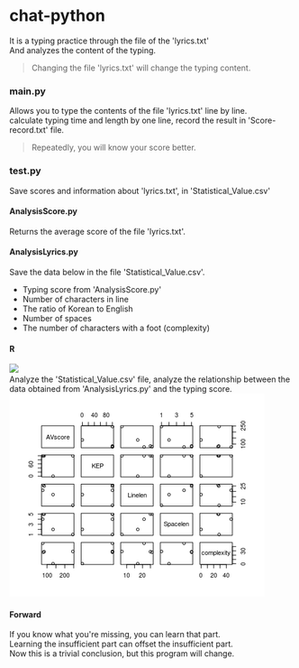# chat-python

It is a typing practice through the file of the 'lyrics.txt'  
And analyzes the content of the typing.
> Changing the file 'lyrics.txt' will change the typing content.

### main.py
Allows you to type the contents of the file 'lyrics.txt' line by line.  
calculate typing time and length by one line, record the result in 'Score-record.txt' file.
> Repeatedly, you will know your score better.

### test.py
Save scores and information about 'lyrics.txt', in 'Statistical_Value.csv'  

#### AnalysisScore.py
Returns the average score of the file 'lyrics.txt'.

#### AnalysisLyrics.py
Save the data below in the file 'Statistical_Value.csv'.
- Typing score from 'AnalysisScore.py'
- Number of characters in line
- The ratio of Korean to English
- Number of spaces
- The number of characters with a foot (complexity)

#### R
![](Rs.png)  
Analyze the 'Statistical_Value.csv' file, analyze the relationship between the data obtained from 'AnalysisLyrics.py' and the typing score.
![](R/Rplot.png)  

#### Forward
If you know what you're missing, you can learn that part.  
Learning the insufficient part can offset the insufficient part.  
Now this is a trivial conclusion, but this program will change.
